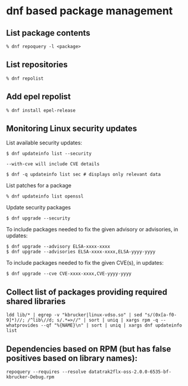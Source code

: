 # dnf based package management

## List package contents

	% dnf repoquery -l <package>

## List repositories

	% dnf repolist

## Add epel repolist

    % dnf install epel-release

## Monitoring Linux security updates

List available security updates:

    $ dnf updateinfo list --security

    --with-cve will include CVE details

    $ dnf -q updateinfo list sec # displays only relevant data

List patches for a package

    % dnf updateinfo list openssl

Update security packages

    $ dnf upgrade --security

To include packages needed to fix the given advisory or advisories, in updates:

    $ dnf upgrade --advisory ELSA-xxxx-xxxx
    $ dnf upgrade --advisories ELSA-xxxx-xxxx,ELSA-yyyy-yyyy

To include packages needed to fix the given CVE(s), in updates:

    $ dnf upgrade --cve CVE-xxxx-xxxx,CVE-yyyy-yyyy

## Collect list of packages providing required shared libraries

    ldd lib/* | egrep -v "kbrucker|linux-vdso.so" | sed "s/(0x[a-f0-9]*)//; /^lib\//d; s/.*=>//" | sort | uniq | xargs rpm -q --whatprovides --qf "%{NAME}\n" | sort | uniq | xargs dnf updateinfo list

## Dependencies based on RPM (but has false positives based on library names):

    repoquery --requires --resolve datatrak2flx-oss-2.0.0-6535-bf-kbrucker-Debug.rpm
